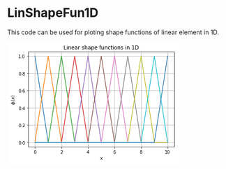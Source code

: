 # LinShapeFun1D
 This code can be used for ploting shape functions of linear element in 1D. 

![result](/basisfunc.png)
